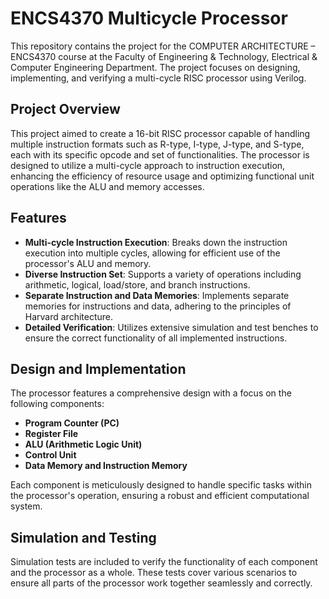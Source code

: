 # ENCS4370 Multicycle Processor

This repository contains the project for the COMPUTER ARCHITECTURE – ENCS4370 course at the Faculty of Engineering & Technology, Electrical & Computer Engineering Department. The project focuses on designing, implementing, and verifying a multi-cycle RISC processor using Verilog.

## Project Overview

This project aimed to create a 16-bit RISC processor capable of handling multiple instruction formats such as R-type, I-type, J-type, and S-type, each with its specific opcode and set of functionalities. The processor is designed to utilize a multi-cycle approach to instruction execution, enhancing the efficiency of resource usage and optimizing functional unit operations like the ALU and memory accesses.


## Features

- **Multi-cycle Instruction Execution**: Breaks down the instruction execution into multiple cycles, allowing for efficient use of the processor's ALU and memory.
- **Diverse Instruction Set**: Supports a variety of operations including arithmetic, logical, load/store, and branch instructions.
- **Separate Instruction and Data Memories**: Implements separate memories for instructions and data, adhering to the principles of Harvard architecture.
- **Detailed Verification**: Utilizes extensive simulation and test benches to ensure the correct functionality of all implemented instructions.

## Design and Implementation

The processor features a comprehensive design with a focus on the following components:

- **Program Counter (PC)**
- **Register File**
- **ALU (Arithmetic Logic Unit)**
- **Control Unit**
- **Data Memory and Instruction Memory**

Each component is meticulously designed to handle specific tasks within the processor's operation, ensuring a robust and efficient computational system.

## Simulation and Testing

Simulation tests are included to verify the functionality of each component and the processor as a whole. These tests cover various scenarios to ensure all parts of the processor work together seamlessly and correctly.


